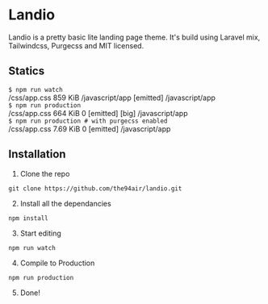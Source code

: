 # Landio
Landio is a pretty basic lite landing page theme. It's build using Laravel mix, Tailwindcss, Purgecss and MIT licensed.

## Statics
`$ npm run watch`  
/css/app.css   859 KiB  /javascript/app  [emitted]  /javascript/app  
`$ npm run production`  
/css/app.css    664 KiB       0  [emitted]  [big]  /javascript/app  
`$ npm run production # with purgecss enabled`  
/css/app.css  7.69 KiB       0  [emitted]  /javascript/app  

## Installation
1. Clone the repo
```
git clone https://github.com/the94air/landio.git
```
2. Install all the dependancies
```
npm install
```
3. Start editing
```
npm run watch
```
4. Compile to Production
```
npm run production
```
5. Done!